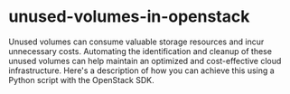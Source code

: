 # unused-volumes-in-openstack
Unused volumes can consume valuable storage resources and incur unnecessary costs. Automating the identification and cleanup of these unused volumes can help maintain an optimized and cost-effective cloud infrastructure. Here's a description of how you can achieve this using a Python script with the OpenStack SDK.
